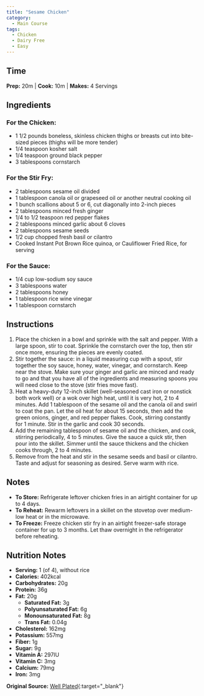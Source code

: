 ```yaml
---
title: "Sesame Chicken"
category:
  - Main Course
tags:
  - Chicken
  - Dairy Free
  - Easy
---
```


## Time
**Prep:** 20m | **Cook:** 10m | **Makes:** 4 Servings

## Ingredients

### For the Chicken:
* 1 1/2 pounds boneless, skinless chicken thighs or breasts cut into bite-sized pieces (thighs will be more tender)
* 1/4 teaspoon kosher salt
* 1/4 teaspoon ground black pepper
* 3 tablespoons cornstarch

### For the Stir Fry:
* 2 tablespoons sesame oil divided
* 1 tablespoon canola oil or grapeseed oil or another neutral cooking oil
* 1 bunch scallions about 5 or 6, cut diagonally into 2-inch pieces
* 2 tablespoons minced fresh ginger
* 1/4 to 1/2 teaspoon red pepper flakes
* 2 tablespoons minced garlic about 6 cloves
* 2 tablespoons sesame seeds
* 1/2 cup chopped fresh basil or cilantro
* Cooked Instant Pot Brown Rice quinoa, or Cauliflower Fried Rice, for serving

### For the Sauce:
* 1/4 cup low-sodium soy sauce
* 3 tablespoons water
* 2 tablespoons honey
* 1 tablespoon rice wine vinegar
* 1 tablespoon cornstarch

## Instructions
1. Place the chicken in a bowl and sprinkle with the salt and pepper. With a large spoon, stir to coat. Sprinkle the cornstarch over the top, then stir once more, ensuring the pieces are evenly coated.
2. Stir together the sauce: in a liquid measuring cup with a spout, stir together the soy sauce, honey, water, vinegar, and cornstarch. Keep near the stove. Make sure your ginger and garlic are minced and ready to go and that you have all of the ingredients and measuring spoons you will need close to the stove (stir fries move fast).
3. Heat a heavy-duty 12-inch skillet (well-seasoned cast iron or nonstick both work well) or a wok over high heat, until it is very hot, 2 to 4 minutes. Add 1 tablespoon of the sesame oil and the canola oil and swirl to coat the pan. Let the oil heat for about 15 seconds, then add the green onions, ginger, and red pepper flakes. Cook, stirring constantly for 1 minute. Stir in the garlic and cook 30 seconds.
4. Add the remaining tablespoon of sesame oil and the chicken, and cook, stirring periodically, 4 to 5 minutes. Give the sauce a quick stir, then pour into the skillet. Simmer until the sauce thickens and the chicken cooks through, 2 to 4 minutes.
5. Remove from the heat and stir in the sesame seeds and basil or cilantro. Taste and adjust for seasoning as desired. Serve warm with rice.

## Notes
* **To Store:** Refrigerate leftover chicken fries in an airtight container for up to 4 days.
* **To Reheat:** Rewarm leftovers in a skillet on the stovetop over medium-low heat or in the microwave.
* **To Freeze:** Freeze chicken stir fry in an airtight freezer-safe storage container for up to 3 months. Let thaw overnight in the refrigerator before reheating.

## Nutrition Notes
* **Serving:** 1 (of 4), without rice
* **Calories:** 402kcal
* **Carbohydrates:** 20g
* **Protein:** 36g
* **Fat:** 20g
    * **Saturated Fat:** 3g
    * **Polyunsaturated Fat:** 6g
    * **Monounsaturated Fat:** 8g
    * **Trans Fat:** 0.04g
* **Cholesterol:** 162mg
* **Potassium:** 557mg
* **Fiber:** 1g
* **Sugar:** 9g
* **Vitamin A:** 297IU
* **Vitamin C:** 3mg
* **Calcium:** 79mg
* **Iron:** 3mg

**Original Source:** [Well Plated](https://www.wellplated.com/sesame-chicken/#wprm-recipe-container-99610){:target="_blank"}